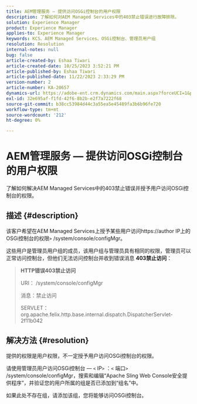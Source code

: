 ```yaml
---
title: AEM管理服务 — 提供访问OSGi控制台的用户权限
description: 了解如何对AEM Managed Services中的403禁止错误进行故障排除。
solution: Experience Manager
product: Experience Manager
applies-to: Experience Manager
keywords: KCS、AEM Managed Services、OSGi控制台、管理员用户组
resolution: Resolution
internal-notes: null
bug: false
article-created-by: Eshaa Tiwari
article-created-date: 10/25/2023 3:52:21 PM
article-published-by: Eshaa Tiwari
article-published-date: 11/22/2023 2:33:29 PM
version-number: 2
article-number: KA-20657
dynamics-url: https://adobe-ent.crm.dynamics.com/main.aspx?forceUCI=1&pagetype=entityrecord&etn=knowledgearticle&id=e930c879-4e73-ee11-9ae7-6045bd0063aa
exl-id: 32e695af-f1fd-42f6-8b2b-e2f7a7222f68
source-git-commit: b38cc53984d44c3a55ea5e45489fa3b6b96fe720
workflow-type: tm+mt
source-wordcount: '212'
ht-degree: 0%

---
```


# AEM管理服务 — 提供访问OSGi控制台的用户权限


了解如何解决AEM Managed Services中的403禁止错误并授予用户访问OSGi控制台的权限。

## 描述 {#description}


该客户希望在AEM Managed Services上授予某些用户访问https://author IP上的OSGi控制台的权限`>` /system/console/configMgr。

这些用户是管理员用户组的成员，该用户组与管理员具有相同的权限，管理员可以正常访问控制台，但他们无法访问控制台并收到错误消息 <b>403禁止访问</b>：


> <b>HTTP错误403禁止访问</b>
> 
> URI： /system/console/configMgr
> 
> 消息：禁止访问
> 
> SERVLET：org.apache.felix.http.base.internal.dispatch.DispatcherServlet-2f11b042



## 解决方法 {#resolution}


提供的权限是用户权限，不一定授予用户访问OSGi控制台的权限。

请使用管理员用户访问OSGi控制台 —  `<` IP`>` ：`<` 端口`>` /system/console/configMgr，搜索和编辑“Apache Sling Web Console安全提供程序”，并验证您的用户所属的组是否已添加到“组名”中。

如果此处不存在组，请添加该组，您将能够访问OSGi控制台。
